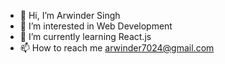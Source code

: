 - 👋 Hi, I’m Arwinder Singh
- 👀 I’m interested in Web Development  
- 🌱 I’m currently learning React.js
- 📫 How to reach me arwinder7024@gmail.com

<!---
Avee07/Avee07 is a ✨ special ✨ repository because its `README.md` (this file) appears on your GitHub profile.
You can click the Preview link to take a look at your changes.
--->
